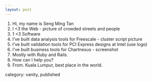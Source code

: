 ```yaml
---
layout: post
---  
```

 1. Hi, my name is Seng Ming Tan
 1. I &lt;3 the Web - picture of crowded streets and people
 1. 1  &lt;3 Software
 1. I've built data analysis tools for Freescale - cluster script picture
 1. I've built validation tools for PCI Express designs at Intel (use logo)
 1. I've built business tools for Chartnexus - screenshot
 1. Mostly with Ruby and Rails.
 1. How can I help you?
 1. From. Kuala Lumpur, best place in the world.
 
category: vanity, published
